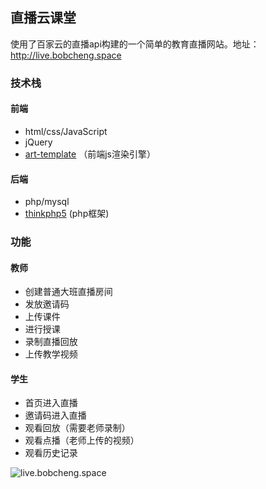 ## 直播云课堂

使用了百家云的直播api构建的一个简单的教育直播网站。地址：http://live.bobcheng.space

### 技术栈

#### 前端

- html/css/JavaScript
- jQuery
- [art-template](https://github.com/aui/art-template) （前端js渲染引擎）

#### 后端

- php/mysql
- [thinkphp5](http://www.thinkphp.cn/) (php框架)

### 功能

#### 教师

- 创建普通大班直播房间
- 发放邀请码
- 上传课件
- 进行授课
- 录制直播回放
- 上传教学视频

#### 学生

- 首页进入直播
- 邀请码进入直播
- 观看回放（需要老师录制）
- 观看点播（老师上传的视频）
- 观看历史记录

![live.bobcheng.space](http://oi2wwvx59.bkt.clouddn.com/snipaste_20180121_184118.jpg)
